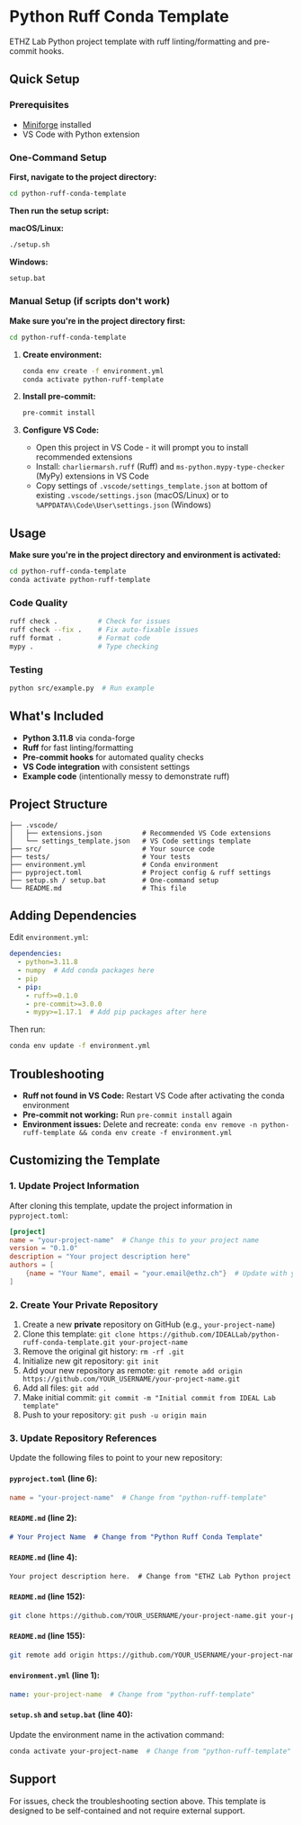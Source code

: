 # Python Ruff Conda Template

ETHZ Lab Python project template with ruff linting/formatting and pre-commit hooks.

## Quick Setup

### Prerequisites
- [Miniforge](https://github.com/conda-forge/miniforge) installed
- VS Code with Python extension

### One-Command Setup

**First, navigate to the project directory:**
```bash
cd python-ruff-conda-template
```

**Then run the setup script:**

**macOS/Linux:**
```bash
./setup.sh
```

**Windows:**
```bash
setup.bat
```

### Manual Setup (if scripts don't work)

**Make sure you're in the project directory first:**
```bash
cd python-ruff-conda-template
```

1. **Create environment:**
   ```bash
   conda env create -f environment.yml
   conda activate python-ruff-template
   ```

2. **Install pre-commit:**
   ```bash
   pre-commit install
   ```

3. **Configure VS Code:**
   - Open this project in VS Code - it will prompt you to install recommended extensions
   - Install: `charliermarsh.ruff` (Ruff) and `ms-python.mypy-type-checker` (MyPy) extensions in VS Code
   - Copy settings of `.vscode/settings_template.json` at bottom of existing `.vscode/settings.json` (macOS/Linux) or to `%APPDATA%\Code\User\settings.json` (Windows)

## Usage

**Make sure you're in the project directory and environment is activated:**
```bash
cd python-ruff-conda-template
conda activate python-ruff-template
```

### Code Quality
```bash
ruff check .          # Check for issues
ruff check --fix .    # Fix auto-fixable issues
ruff format .         # Format code
mypy .                # Type checking
```

### Testing
```bash
python src/example.py  # Run example
```

## What's Included

- **Python 3.11.8** via conda-forge
- **Ruff** for fast linting/formatting
- **Pre-commit hooks** for automated quality checks
- **VS Code integration** with consistent settings
- **Example code** (intentionally messy to demonstrate ruff)

## Project Structure

```
├── .vscode/
│   ├── extensions.json          # Recommended VS Code extensions
│   └── settings_template.json   # VS Code settings template
├── src/                         # Your source code
├── tests/                       # Your tests
├── environment.yml              # Conda environment
├── pyproject.toml               # Project config & ruff settings
├── setup.sh / setup.bat         # One-command setup
└── README.md                    # This file
```

## Adding Dependencies

Edit `environment.yml`:
```yaml
dependencies:
  - python=3.11.8
  - numpy  # Add conda packages here
  - pip
  - pip:
    - ruff>=0.1.0
    - pre-commit>=3.0.0
    - mypy>=1.17.1  # Add pip packages after here
```

Then run:
```bash
conda env update -f environment.yml
```

## Troubleshooting

- **Ruff not found in VS Code:** Restart VS Code after activating the conda environment
- **Pre-commit not working:** Run `pre-commit install` again
- **Environment issues:** Delete and recreate: `conda env remove -n python-ruff-template && conda env create -f environment.yml`

## Customizing the Template

### 1. Update Project Information

After cloning this template, update the project information in `pyproject.toml`:

```toml
[project]
name = "your-project-name"  # Change this to your project name
version = "0.1.0"
description = "Your project description here"
authors = [
    {name = "Your Name", email = "your.email@ethz.ch"}  # Update with your details
]
```

### 2. Create Your Private Repository

1. Create a new **private** repository on GitHub (e.g., `your-project-name`)
2. Clone this template: `git clone https://github.com/IDEALLab/python-ruff-conda-template.git your-project-name`
3. Remove the original git history: `rm -rf .git`
4. Initialize new git repository: `git init`
5. Add your new repository as remote: `git remote add origin https://github.com/YOUR_USERNAME/your-project-name.git`
6. Add all files: `git add .`
7. Make initial commit: `git commit -m "Initial commit from IDEAL Lab template"`
8. Push to your repository: `git push -u origin main`

### 3. Update Repository References

Update the following files to point to your new repository:

#### `pyproject.toml` (line 6):
```toml
name = "your-project-name"  # Change from "python-ruff-template"
```

#### `README.md` (line 2):
```markdown
# Your Project Name  # Change from "Python Ruff Conda Template"
```

#### `README.md` (line 4):
```markdown
Your project description here.  # Change from "ETHZ Lab Python project template..."
```

#### `README.md` (line 152):
```bash
git clone https://github.com/YOUR_USERNAME/your-project-name.git your-project-name
```

#### `README.md` (line 155):
```bash
git remote add origin https://github.com/YOUR_USERNAME/your-project-name.git
```

#### `environment.yml` (line 1):
```yaml
name: your-project-name  # Change from "python-ruff-template"
```

#### `setup.sh` and `setup.bat` (line 40):
Update the environment name in the activation command:
```bash
conda activate your-project-name  # Change from "python-ruff-template"
```

## Support

For issues, check the troubleshooting section above. This template is designed to be self-contained and not require external support.

